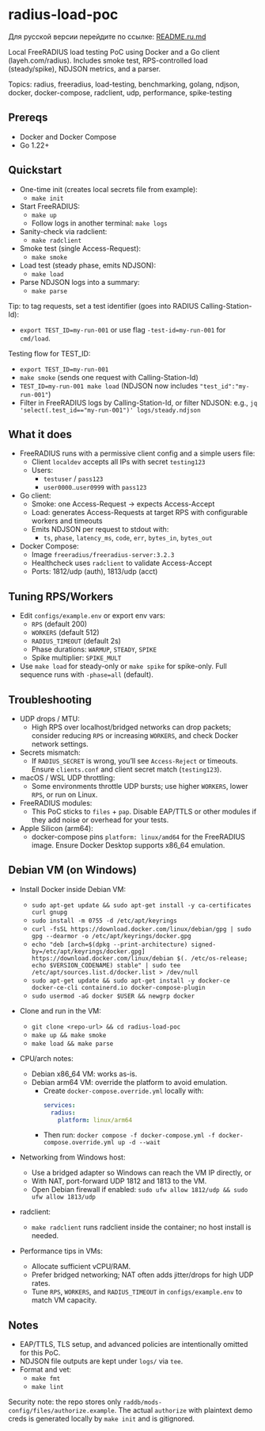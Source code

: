 # radius-load-poc

Для русской версии перейдите по ссылке: [README.ru.md](README.ru.md)

Local FreeRADIUS load testing PoC using Docker and a Go client (layeh.com/radius). Includes smoke test, RPS-controlled load (steady/spike), NDJSON metrics, and a parser.

Topics: radius, freeradius, load-testing, benchmarking, golang, ndjson, docker, docker-compose, radclient, udp, performance, spike-testing

## Prereqs
- Docker and Docker Compose
- Go 1.22+

## Quickstart
- One-time init (creates local secrets file from example):
  - `make init`
- Start FreeRADIUS:
  - `make up`
  - Follow logs in another terminal: `make logs`
- Sanity-check via radclient:
  - `make radclient`
- Smoke test (single Access-Request):
  - `make smoke`
- Load test (steady phase, emits NDJSON):
  - `make load`
- Parse NDJSON logs into a summary:
  - `make parse`

Tip: to tag requests, set a test identifier (goes into RADIUS Calling-Station-Id):
- `export TEST_ID=my-run-001` or use flag `-test-id=my-run-001` for `cmd/load`.

Testing flow for TEST_ID:
- `export TEST_ID=my-run-001`
- `make smoke` (sends one request with Calling-Station-Id)
- `TEST_ID=my-run-001 make load` (NDJSON now includes `"test_id":"my-run-001"`)
- Filter in FreeRADIUS logs by Calling-Station-Id, or filter NDJSON: e.g., `jq 'select(.test_id=="my-run-001")' logs/steady.ndjson`

## What it does
- FreeRADIUS runs with a permissive client config and a simple users file:
  - Client `localdev` accepts all IPs with secret `testing123`
  - Users:
    - `testuser` / `pass123`
    - `user0000`..`user0999` with `pass123`
- Go client:
  - Smoke: one Access-Request → expects Access-Accept
  - Load: generates Access-Requests at target RPS with configurable workers and timeouts
  - Emits NDJSON per request to stdout with:
    - `ts`, `phase`, `latency_ms`, `code`, `err`, `bytes_in`, `bytes_out`
 - Docker Compose:
   - Image `freeradius/freeradius-server:3.2.3`
   - Healthcheck uses `radclient` to validate Access-Accept
   - Ports: 1812/udp (auth), 1813/udp (acct)

## Tuning RPS/Workers
- Edit `configs/example.env` or export env vars:
  - `RPS` (default 200)
  - `WORKERS` (default 512)
  - `RADIUS_TIMEOUT` (default 2s)
  - Phase durations: `WARMUP`, `STEADY`, `SPIKE`
  - Spike multiplier: `SPIKE_MULT`
- Use `make load` for steady-only or `make spike` for spike-only. Full sequence runs with `-phase=all` (default).

## Troubleshooting
- UDP drops / MTU:
  - High RPS over localhost/bridged networks can drop packets; consider reducing `RPS` or increasing `WORKERS`, and check Docker network settings.
- Secrets mismatch:
  - If `RADIUS_SECRET` is wrong, you’ll see `Access-Reject` or timeouts. Ensure `clients.conf` and client secret match (`testing123`).
- macOS / WSL UDP throttling:
  - Some environments throttle UDP bursts; use higher `WORKERS`, lower `RPS`, or run on Linux.
- FreeRADIUS modules:
  - This PoC sticks to `files` + `pap`. Disable EAP/TTLS or other modules if they add noise or overhead for your tests.
 - Apple Silicon (arm64):
   - docker-compose pins `platform: linux/amd64` for the FreeRADIUS image. Ensure Docker Desktop supports x86_64 emulation.

## Debian VM (on Windows)
- Install Docker inside Debian VM:
  - `sudo apt-get update && sudo apt-get install -y ca-certificates curl gnupg`
  - `sudo install -m 0755 -d /etc/apt/keyrings`
  - `curl -fsSL https://download.docker.com/linux/debian/gpg | sudo gpg --dearmor -o /etc/apt/keyrings/docker.gpg`
  - `echo "deb [arch=$(dpkg --print-architecture) signed-by=/etc/apt/keyrings/docker.gpg] https://download.docker.com/linux/debian $(. /etc/os-release; echo $VERSION_CODENAME) stable" | sudo tee /etc/apt/sources.list.d/docker.list > /dev/null`
  - `sudo apt-get update && sudo apt-get install -y docker-ce docker-ce-cli containerd.io docker-compose-plugin`
  - `sudo usermod -aG docker $USER && newgrp docker`

- Clone and run in the VM:
  - `git clone <repo-url> && cd radius-load-poc`
  - `make up && make smoke`
  - `make load && make parse`

- CPU/arch notes:
  - Debian x86_64 VM: works as-is.
  - Debian arm64 VM: override the platform to avoid emulation.
    - Create `docker-compose.override.yml` locally with:
      ```yaml
      services:
        radius:
          platform: linux/arm64
      ```
    - Then run: `docker compose -f docker-compose.yml -f docker-compose.override.yml up -d --wait`

- Networking from Windows host:
  - Use a bridged adapter so Windows can reach the VM IP directly, or
  - With NAT, port-forward UDP 1812 and 1813 to the VM.
  - Open Debian firewall if enabled: `sudo ufw allow 1812/udp && sudo ufw allow 1813/udp`

- radclient:
  - `make radclient` runs radclient inside the container; no host install is needed.

- Performance tips in VMs:
  - Allocate sufficient vCPU/RAM.
  - Prefer bridged networking; NAT often adds jitter/drops for high UDP rates.
  - Tune `RPS`, `WORKERS`, and `RADIUS_TIMEOUT` in `configs/example.env` to match VM capacity.

## Notes
- EAP/TTLS, TLS setup, and advanced policies are intentionally omitted for this PoC.
- NDJSON file outputs are kept under `logs/` via `tee`.
- Format and vet:
  - `make fmt`
  - `make lint`

Security note: the repo stores only `raddb/mods-config/files/authorize.example`.
The actual `authorize` with plaintext demo creds is generated locally by `make init` and is gitignored.
